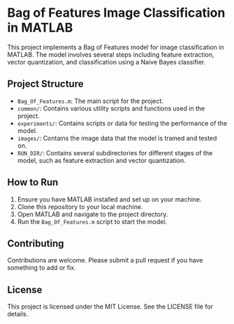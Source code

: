 # Bag of Features Image Classification in MATLAB

This project implements a Bag of Features model for image classification in MATLAB. The model involves several steps including feature extraction, vector quantization, and classification using a Naive Bayes classifier.

## Project Structure

- `Bag_Of_Features.m`: The main script for the project.
- `common/`: Contains various utility scripts and functions used in the project.
- `experiments/`: Contains scripts or data for testing the performance of the model.
- `images/`: Contains the image data that the model is trained and tested on.
- `RUN_DIR/`: Contains several subdirectories for different stages of the model, such as feature extraction and vector quantization.

## How to Run

1. Ensure you have MATLAB installed and set up on your machine.
2. Clone this repository to your local machine.
3. Open MATLAB and navigate to the project directory.
4. Run the `Bag_Of_Features.m` script to start the model.

## Contributing

Contributions are welcome. Please submit a pull request if you have something to add or fix.

## License

This project is licensed under the MIT License. See the LICENSE file for details.
